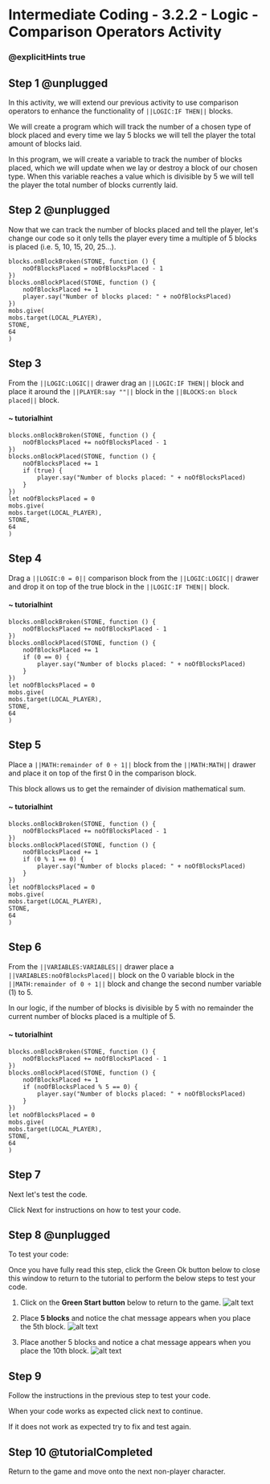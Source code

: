 # Intermediate Coding - 3.2.2 - Logic - Comparison Operators Activity

### @explicitHints true

## Step 1 @unplugged
In this activity, we will extend our previous activity to use comparison operators to enhance the functionality of ``||LOGIC:IF THEN||`` blocks.

We will create a program which will track the number of a chosen type of block placed and every time we lay 5 blocks we will tell the player the total amount of blocks laid.

In this program, we will create a variable to track the number of blocks placed, which we will update when we lay or destroy a block of our chosen type. When this variable reaches a value which is divisible by 5 we will tell the player the total number of blocks currently laid.

## Step 2 @unplugged
Now that we can track the number of blocks placed and tell the player, let's change our code so it only tells the player every time a multiple of 5 blocks is placed (i.e. 5, 10, 15, 20, 25...).

```template
blocks.onBlockBroken(STONE, function () {
    noOfBlocksPlaced = noOfBlocksPlaced - 1
})
blocks.onBlockPlaced(STONE, function () {
    noOfBlocksPlaced += 1
    player.say("Number of blocks placed: " + noOfBlocksPlaced)
})
mobs.give(
mobs.target(LOCAL_PLAYER),
STONE,
64
)
```

## Step 3
From the ``||LOGIC:LOGIC||`` drawer drag an ``||LOGIC:IF THEN||`` block and place it around the ``||PLAYER:say ""||`` block in the ``||BLOCKS:on block placed||`` block.
#### ~ tutorialhint
```blocks 
blocks.onBlockBroken(STONE, function () {
    noOfBlocksPlaced += noOfBlocksPlaced - 1
})
blocks.onBlockPlaced(STONE, function () {
    noOfBlocksPlaced += 1
    if (true) {
        player.say("Number of blocks placed: " + noOfBlocksPlaced)
    }
})
let noOfBlocksPlaced = 0
mobs.give(
mobs.target(LOCAL_PLAYER),
STONE,
64
)
```

## Step 4
Drag a ``||LOGIC:0 = 0||`` comparison block from the ``||LOGIC:LOGIC||`` drawer and drop it on top of the true block in the ``||LOGIC:IF THEN||`` block.

#### ~ tutorialhint
```blocks 
blocks.onBlockBroken(STONE, function () {
    noOfBlocksPlaced += noOfBlocksPlaced - 1
})
blocks.onBlockPlaced(STONE, function () {
    noOfBlocksPlaced += 1
    if (0 == 0) {
        player.say("Number of blocks placed: " + noOfBlocksPlaced)
    }
})
let noOfBlocksPlaced = 0
mobs.give(
mobs.target(LOCAL_PLAYER),
STONE,
64
)
```

## Step 5
Place a ``||MATH:remainder of 0 ÷ 1||`` block from the ``||MATH:MATH||`` drawer and place it on top of the first 0 in the comparison block.

This block allows us to get the remainder of division mathematical sum.

#### ~ tutorialhint
```blocks 
blocks.onBlockBroken(STONE, function () {
    noOfBlocksPlaced += noOfBlocksPlaced - 1
})
blocks.onBlockPlaced(STONE, function () {
    noOfBlocksPlaced += 1
    if (0 % 1 == 0) {
        player.say("Number of blocks placed: " + noOfBlocksPlaced)
    }
})
let noOfBlocksPlaced = 0
mobs.give(
mobs.target(LOCAL_PLAYER),
STONE,
64
)
```

## Step 6
From the ``||VARIABLES:VARIABLES||`` drawer place a ``||VARIABLES:noOfBlocksPlaced||`` block on the 0 variable block in the ``||MATH:remainder of 0 ÷ 1||`` block and change the second number variable (1) to 5.

In our logic, if the number of blocks is divisible by 5 with no remainder the current number of blocks placed is a multiple of 5.

#### ~ tutorialhint
```blocks 
blocks.onBlockBroken(STONE, function () {
    noOfBlocksPlaced += noOfBlocksPlaced - 1
})
blocks.onBlockPlaced(STONE, function () {
    noOfBlocksPlaced += 1
    if (noOfBlocksPlaced % 5 == 0) {
        player.say("Number of blocks placed: " + noOfBlocksPlaced)
    }
})
let noOfBlocksPlaced = 0
mobs.give(
mobs.target(LOCAL_PLAYER),
STONE,
64
)
```

## Step 7
Next let's test the code.

Click Next for instructions on how to test your code.

## Step 8 @unplugged
To test your code:

Once you have fully read this step, click the Green Ok button below to close this window to return to the tutorial to perform the below steps to test your code.

1. Click on the **Green Start button** below to return to the game.
![alt text](https://intermediatev3.codingcredentials.com/Lesson2/2.1.1/images/2.jpg?raw=true "Start")


3. Place **5 blocks** and notice the chat message appears when you place the 5th block.
![alt text](https://intermediatev3.codingcredentials.com/Lesson3/3.2.2/images/1.jpg?raw=true "COMPARISON")


4. Place another 5 blocks and notice a chat message appears when you place the 10th block.
![alt text](https://intermediatev3.codingcredentials.com/Lesson3/3.2.2/images/2.jpg?raw=true "COMPARISON")


## Step 9
Follow the instructions in the previous step to test your code.

When your code works as expected click next to continue.

If it does not work as expected try to fix and test again.

## Step 10 @tutorialCompleted
Return to the game and move onto the next non-player character.
